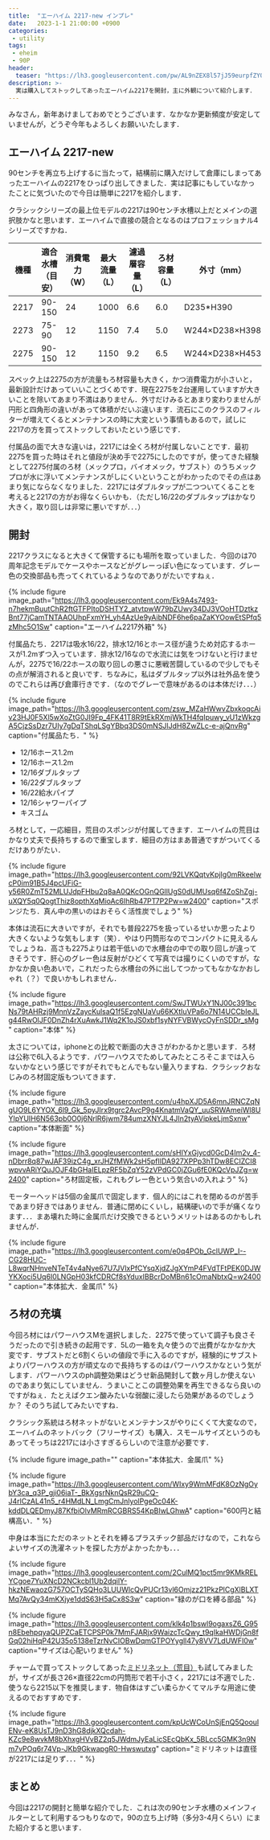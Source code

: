 ```yaml
---
title:  "エーハイム 2217-new インプレ"
date:   2023-1-1 21:00:00 +0900
categories: 
 - utility
tags:
 - eheim
 - 90P
header:
  teaser: "https://lh3.googleusercontent.com/pw/AL9nZEX8l57jJ59eurpfZYQr9h4iYjskqV2oVBDgU2dGItfM_9B23hyzR5HoR2VUho9uCgsPIafQdzL07NlNxCSM8vrhKCpD1giOxn2-qcLtjUq06GuvBgSWpIPZbvgv_vr1awCsvrqJzevY0CtoRprPPD2a=w800-h533-no?authuser=0"
description: >-
  実は購入してストックしてあったエーハイム2217を開封，主に外観について紹介します．
---
```


みなさん，新年あけましておめでとうございます．なかなか更新頻度が安定していませんが，どうぞ今年もよろしくお願いいたします．


## エーハイム 2217-new

90センチを再立ち上げするに当たって，結構前に購入だけして倉庫にしまってあったエーハイムの2217をひっぱり出してきました．実は記事にもしていなかったことに気づいたので今日は簡単に2217を紹介します．

クラシックシリーズの最上位モデルの2217は90センチ水槽以上だとメインの選択肢かなと思います．エーハイムで直接の競合となるのはプロフェッショナル4シリーズですかね．

| 機種 | 適合水槽（目安） | 消費電力（W） | 最大流量（L） | 濾過層容量（L） | ろ材容量（L） | 外寸（mm）     | 吸水ホース（mm） | 排水ホース（mm） |
|------|------------------|---------------|---------------|-----------------|---------------|----------------|------------------|------------------|
| 2217 | 90-150           | 24            | 1000          | 6.6             | 6.0           | D235*H390      | 16/22            | 12/16            |
| 2273 | 75-90            | 12            | 1150          | 7.4             | 5.0           | W244×D238×H398 | 16/22            | 16/22            |
| 2275 | 90-150           | 12            | 1150          | 9.2             | 6.5           | W244×D238×H453 | 16/22            | 16/22            |

スペック上は2275の方が流量もろ材容量も大きく，かつ消費電力が小さいと，最新設計だけあっていいことづくめです．現在2275を2台運用していますが大きいことを除いてあまり不満はありません．外寸だけみるとあまり変わりませんが円形と四角形の違いがあって体積がだいぶ違います．流石にこのクラスのフィルターが増えてくるとメンテナンスの時に大変という事情もあるので，試しに2217の方を買ってストックしておいたという感じです．

付属品の面で大きな違いは，2217には全くろ材が付属しないことです．最初2275を買った時はそれと値段が決め手で2275にしたのですが，使ってきた経験として2275付属のろ材（メックプロ，バイオメック，サブスト）のうちメックプロが水に浮いてメンテナンスがしにくいということがわかったのでその点はあまり気にならなくなりました．2217にはダブルタップが二つついてくることを考えると2217の方がお得なくらいかも．（ただし16/22のダブルタップはかなり大きく，取り回しは非常に悪いですが．．．）

## 開封

2217クラスになると大きくて保管するにも場所を取っていました．今回のは70周年記念モデルでケースやホースなどがグレーっぽい色になっています．グレー色の交換部品も売ってくれているようなのでありがたいですねぇ．

{% include figure image_path="https://lh3.googleusercontent.com/Ek9A4s7493-n7hekmBuutChR2ftGTFPItoDSHTY2_atvtpwW79bZUwy34DJ3VOoHTDztkzBnt77jCamTNTAAOUhpFxmYH_yh4AzUe9yAibNDF6he6paZaKYOowEtSPfq5zMhc5O1Sw" caption="エーハイム2217外箱" %}

付属品たち．2217は吸水16/22，排水12/16とホース径が違うため対応するホースが1.2mずつ入っています．排水12/16なので水流には気をつけないと行けませんが，2275で16/22ホースの取り回しの悪さに悪戦苦闘しているので少しでもその点が解消されると良いです．ちなみに，私はダブルタップ以外は社外品を使うのでこれらは再び倉庫行きです．（なのでグレーで意味があるのは本体だけ．．．）

{% include figure image_path="https://lh3.googleusercontent.com/zsw_MZaHWwvZbxkoqcAiv23HJ0F5Xl5wXoZtG0JI9Fp_4FK41T8R9tEkRXmjWkTH4fqIpuwy_vU1zWkzgA5CjzSsDzr7UIy7gDqTShqLSgYBbq3DS0mNSJlJdH8ZwZLc-e-ajQnvRg" caption="付属品たち．" %}

- 12/16ホース1.2m
- 12/16ホース1.2m
- 12/16ダブルタップ
- 16/22ダブルタップ
- 16/22給水パイプ
- 12/16シャワーパイプ
- キスゴム


ろ材として，一応細目，荒目のスポンジが付属してきます．エーハイムの荒目はかなり丈夫で長持ちするので重宝します．細目の方はまあ普通ですがついてくるだけありがたい．

{% include figure image_path="https://lh3.googleusercontent.com/92LVKQqtvKpjIg0mRkeelwcP0im91B5J4pcUFiG-y56R0ZmT52MLUJdpFHbu2q8aA0QKcOGnQGllUgS0dUMUsq6f4ZoShZgj-uXQY5q0QogtThiz8opthXqMioAc6IhRb47PT7P2Pw=w2400" caption="スポンジたち．真ん中の黒いのはおそらく活性炭でしょう" %}


本体は流石に大きいですが，それでも普段2275を扱っているせいか思ったより大きくないような気もします（笑）．やはり円筒形なのでコンパクトに見えるんでしょうね．高さも2275よりは若干低いので水槽台の中での取り回しが違ってきそうです．肝心のグレー色は反射がひどくて写真では撮りにくいのですが，なかなか良い色あいで，これだったら水槽台の外に出してつかってもなかなかおしゃれ（？）で良いかもしれません．

{% include figure image_path="https://lh3.googleusercontent.com/SwJTWUxY1NJ00c391bcNs79tAHRzj9MnnVzZaycKulsaQ1f5EzgNUaVu66KXtIuVPa6o7N14UCCbIeJLg44RwOlJF0DnZh4rXuAwkJ1Wq2K1oJS0xbf1syNYFVBWycOyFnSDDr_sMg" caption="本体" %}


太さについては，iphoneとの比較で断面の大きさがわかるかと思います．ろ材は公称で6L入るようです．パワーハウスでためしてみたところそこまでは入らないかなという感じですがそれでもとんでもない量入りますね．クラシックおなじみのろ材固定版もついてきます．

{% include figure image_path="https://lh3.googleusercontent.com/u4hpXJD5A6mnJRNCZqNgUO9L6YYOX_6l9_Gk_5pyJIrx9tgrc2AvcP9g4KnatmVaQY_uuSRWAmeiWl8UYIpYUIH6N563pb0O0j6NrlR6jwm784umzXNYJL4JIn2tyAVipkeLjmSxnw" caption="本体断面" %}

{% include figure image_path="https://lh3.googleusercontent.com/sHIYxGjycd0GcD4Im2v_4-nDbrr8q87wJAF39izC4g_xrJHZfMWk2sH5pfIlDA927XPPp3hTDw8ECIZCI8wpvvARiYQuJOJF4bGHaIELpzRF5bZqY52zVPdGC0jZGu6fE0KQcVpJZg=w2400" caption="ろ材固定板，これもグレー色という気合いの入れよう" %}

モーターヘッドは5個の金属爪で固定します．個人的にはこれを閉めるのが苦手であまり好きではありません．普通に閉めにくいし，結構硬いので手が痛くなります．．．まあ壊れた時に金属爪だけ交換できるというメリットはあるのかもしれませんが．

{% include figure image_path="https://lh3.googleusercontent.com/e0q4POb_GclUWP_I--CG28HUC-L8wqrNHnveNTeT4v4aNye67U7JVlxPfCYsqXjdZJgXYmP4FVdTFtPEK0DJWYKXoci5Uq6I0LNGpH03kfCDRCf8sYduxIBBcrDoMBn61cOmaNbtxQ=w2400" caption="本体拡大．金属爪" %}



## ろ材の充填

今回ろ材にはパワーハウスMを選択しました．2275で使っていて調子も良さそうだったので引き続きの起用です．5Lの一箱を丸々使うので出費がなかなか大変です．サブストだと6割くらいの値段で手に入るのですが，経験的にサブストよりパワーハウスの方が頑丈なので長持ちするのはパワーハウスかなという気がします．パワーハウスのph調整効果はどうせ新品開封して数ヶ月しか使えないのであまり気にしていません．うまいことこの調整効果を再生できるなら良いのですがねぇ．たとえばクエン酸みたいな弱酸に浸したら効果があるのでしょうか？ そのうち試してみたいですね．

クラシック系統はろ材ネットがないとメンテナンスがやりにくくて大変なので，エーハイムのネットバック（フリーサイズ）も購入．スモールサイズというのもあってそっちは2217には小さすぎるらしいので注意が必要です．

{% include figure image_path="" caption="本体拡大．金属爪" %}

{% include figure image_path="https://lh3.googleusercontent.com/WIxy9WmMFdK8OzNgOybY3ca_q3P_gji06iaT-_BkXgsrNknQsR29uCQ-J4rlCzAL41n5_r4HMdLN_LmgCmJnlyolPgeOc04K-kddDLQEDmyJ87KfbiOlvMRmRCGBRS54KpBIwLGhwA" caption="600円と結構高い．" %}

中身は本当にただのネットとそれを縛るプラスチック部品だけなので，これならよいサイズの洗濯ネットを探した方がよかったかも．．．

{% include figure image_path="https://lh3.googleusercontent.com/2CulMQ1pct5mr9KMkRELYCgoe7YuXNcD2NCkcbl1Ub2dqilY-hkzNEwaozG757OCTySQHo3LUUWlcQvPUCr13vl6Omjzz21PkzPlCgXlBLXTMq7AvQy34mKXjye1ddS63H5aCx8S3w" caption="緑のが口を縛る部品" %}

{% include figure image_path="https://lh3.googleusercontent.com/klk4p1bswl9ogaxsZ6_G95n8EbehpqyaQUPZCaETCPSP0k7MmFJARjx9WaizcTcQwy_t9qIkaHWDjGn8fGq02hiHqP42U35o5138eTzrNvCIOBwDqmGTPOYygll47y8VV7LdUWFI0w" caption="サイズは心配いりません" %}


チャームで買ってストックしてあった[ミドリネット（荒目）](https://www.shopping-charm.jp/product/2c2c2c2c-2c2c-2c2c-2c2c-2c3531363431)も試してみましたが，サイズが長さ26×直径22cmの円筒形で若干小さく，2217には不適でした．使うなら2215以下を推奨します．物自体はすごい柔らかくてマルチな用途に使えるのでおすすめです．

{% include figure image_path="https://lh3.googleusercontent.com/kpUcWCoUnSjEnQ5QooulENv-eK8UsTJ9nD3hG8djkXQcdah-KZc9e8wvkM8bXhxgHVvBZ2q5JWdmJyEaLicSEcQbKx_5BLcc5GMK3n9Nm7vPOq6r74Vp-JKb9GkwapgR0-Hwswutxg" caption="ミドリネットは直径が2217には足りず．．．" %}


## まとめ

今回は2217の開封と簡単な紹介でした．これは次の90センチ水槽のメインフィルターとして利用するつもりなので，90の立ち上げ時（多分3-4月くらい）にまた紹介すると思います．









